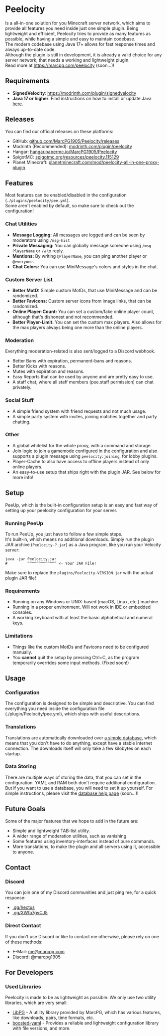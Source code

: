# Peelocity

Is a all-in-one solution for you Minecraft server network, which aims to provide all features you need inside just one simple plugin. Being lightweight and efficient, Peelocity tries to provide as many features as possible, while having a simple and easy to maintain codebase.  
The modern codebase using Java 17+ allows for fast response times and always up-to-date code.  
Although the plugin is still in development, it is already a valid choice for any server network, that needs a working and lightweight plugin.  
Read more at https://marcpg.com/peelocity (soon...)!

## Requirements

- **SignedVelocity**: https://modrinth.com/plugin/signedvelocity
- **Java 17 or higher**. Find instructions on how to install or update Java [here](https://docs.papermc.io/misc/java-install).

## Releases

You can find our official releases on these platforms:
- GitHub: [github.com/MarcPG1905/Peelocity/releases](https://github.com/MarcPG1905/Peelocity/releases)
- Modrinth (Recommended): [modrinth.com/plugin/peelocity](https://modrinth.com/plugin/peelocity)
- Hangar: [hangar.papermc.io/MarcPG1905/Peelocity](https://hangar.papermc.io/MarcPG1905/Peelocity)
- SpigotMC: [spigotmc.org/resources/peelocity.115129](https://www.spigotmc.org/resources/peelocity.115129/)
- Planet Minecraft: [planetminecraft.com/mod/peelocity-all-in-one-proxy-plugin](https://www.planetminecraft.com/mod/peelocity-all-in-one-proxy-plugin/)

## Features

Most features can be enabled/disabled in the configuration (`./plugins/peelocity/pee.yml`).  
Some aren't enabled by default, so make sure to check out the configuration!

### Chat Utilities
- **Message Logging:** All messages are logged and can be seen by moderators using `/msg-hist`
- **Private Messaging:** You can globally message someone using `/msg PlayerName` or `/w` to reply.
- **Mentions:** By writing `@PlayerName`, you can ping another player or `@everyone`.
- **Chat Colors:** You can use MiniMessage's colors and styles in the chat.

### Custom Server List
- **Better MotD:** Simple custom MotDs, that use MiniMessage and can be randomized.
- **Better Favicons:** Custom server icons from image links, that can be randomized.
- **Online Player-Count:** You can set a custom/fake online player count, although that's dishonest and not recommended.
- **Better Player-Limit:** You can set the custom max players. Also allows for the max players always being one more than the online players.

### Moderation
Everything moderation-related is also sent/logged to a Discord webhook.
- Better Bans with expiration, permanent-bans and reasons.
- Better Kicks with reasons.
- Mutes with expiration and reasons.
- Easy Reports that can be used by anyone and are pretty easy to use.
- A staff chat, where all staff members (pee.staff permission) can chat privately.

### Social Stuff
- A simple friend system with friend requests and not much usage.
- A simple party system with invites, joining matches together and party chatting.

### Other
- A global whitelist for the whole proxy, with a command and storage.
- Join logic to join a gamemode configured in the configuration and also supports a plugin message using `peelocity:joining`, for lobby plugins.
- Player-Cache to also have access to offline players instead of only online players.
- An easy-to-use setup that ships right with the plugin JAR. See below for more info!

## Setup

PeeUp, which is the built-in configuration setup is an easy and fast way of setting up your peelocity configuration for your server.

### Running PeeUp

To run PeeUp, you just have to follow a few simple steps.  
It's built-in, which means no additional downloads. Simply run the plugin JAR archive (`Peelocity-?.jar`) as a Java program, like you run your Velocity server:

```shell
java -jar Peelocity.jar
#         ^^^^^^^^^^^^^ <- Your JAR File!
```

Make sure to replace the `plugins/Peelocity-VERSION.jar` with the actual plugin JAR file!

### Requirements

- Running on any Windows or UNIX-based (macOS, Linux, etc.) machine.
- Running in a proper environment. Will not work in IDE or embedded consoles.
- A working keyboard with at least the basic alphabetical and numeral keys.

### Limitations

- Things like the custom MotDs and Favicons need to be configured manually.
- You **cannot** quit the setup by pressing Ctrl+C, as the program temporarily overrides some input methods. (Fixed soon!)

## Usage

### Configuration

The configuration is designed to be simple and descriptive. You can find everything you need inside the configuration file (./plugin/Peelocity/pee.yml), which ships with useful descriptions.

### Translations

Translations are automatically downloaded over [a simple database](https://marcpg.com/peelocity/translations/), which means that you don't have to do anything, except have a stable internet connection. The downloads itself will only take a few kilobytes on each startup.

### Data Storing

There are multiple ways of storing the data, that you can set in the configuration. YAML and RAM both don't require additional configuration.  
But if you want to use a database, you will need to set it up yourself. For simple instructions, please visit the [database help page](https://marcpg.com/peelocity/database) (soon...)!

## Future Goals

Some of the major features that we hope to add in the future are:
- Simple and lightweight TAB-list utility.
- A wider range of moderation utilities, such as vanishing.
- Some features using inventory-interfaces instead of pure commands.
- More translations, to make the plugin and all servers using it, accessible to anyone.

## Contact

### Discord

You can join one of my Discord communities and just ping me, for a quick response:
- [.gg/hectus](https://discord.gg/hectus)
- [.gg/XWfa7gvCJ5](https://discord.gg/XWfa7gvCJ5)

### Direct Contact

If you don't use Discord or like to contact me otherwise, please rely on one of these methods:
- E-Mail: [me@marcpg.com](mailto:me@marcpg.com)
- Discord: @marcpg1905

## For Developers

### Used Libraries

Peelocity is made to be as lightweight as possible. We only use two utility libraries, which are very small:
- [LibPG](https://github.com/MarcPG1905/LibPG) - A utility library provided by MarcPG, which has various features, like downloads, pairs, time formats, etc.
- [boosted-yaml](https://github.com/dejvokep/boosted-yaml) - Provides a reliable and lightweight configuration library with file versions, and more.
